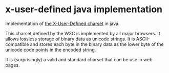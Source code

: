 # x-user-defined java implementation

Implementation of
[the X-User-Defined charset](https://encoding.spec.whatwg.org/#x-user-defined)
in java.

This charset defined by the W3C is implemented by all major browsers.
It allows lossless storage of binary data as unicode strings.
It is ASCII-compatible and stores each byte in the binary data as the lower
byte of the unicode code points in the encoded string.

It is (surprisingly) a valid and standard charset that can be use in web pages.